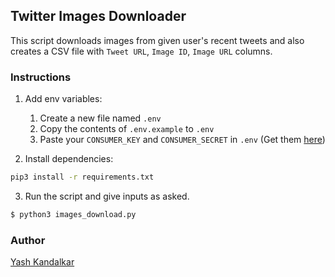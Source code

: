 ## Twitter Images Downloader

This script downloads images from given user's recent tweets and also creates a CSV file with `Tweet URL`, `Image ID`, `Image URL` columns.

### Instructions

1. Add env variables:

   1. Create a new file named `.env`
   2. Copy the contents of `.env.example` to `.env`
   3. Paste your `CONSUMER_KEY` and `CONSUMER_SECRET` in `.env` (Get them [here](https://developer.twitter.com/))

2. Install dependencies:

```bash
pip3 install -r requirements.txt
```

3. Run the script and give inputs as asked.

```sh
$ python3 images_download.py
```

### Author

[Yash Kandalkar](https://github.com/YashKandalkar)
